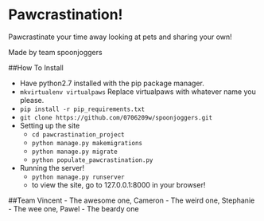 # Pawcrastination!
Pawcrastinate your time away looking at pets and sharing your own!

Made by team spoonjoggers

##How To Install
* Have python2.7 installed with the pip package manager.
* `mkvirtualenv virtualpaws` Replace virtualpaws with whatever name you please.
* `pip install -r pip_requirements.txt`
* `git clone https://github.com/0706209w/spoonjoggers.git`
* Setting up the site
  * `cd pawcrastination_project`
  * `python manage.py makemigrations`
  * `python manage.py migrate`
  * `python populate_pawcrastination.py`
* Running the server!
  * `python manage.py runserver`
  * to view the site, go to 127.0.0.1:8000 in your browser!
  
  
##Team
Vincent - The awesome one, Cameron - The weird one, Stephanie - The wee one, Pawel - The beardy one

